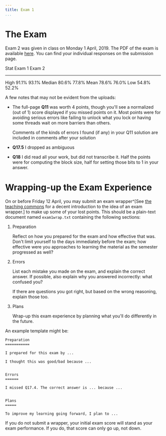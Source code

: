 ```yaml
---
title: Exam 1
...
```


# The Exam

Exam 2 was given in class on Monday 1 April, 2019.
The PDF of the exam is available [here](files/s2019exam2.pdf).
You can find your individual responses on the submission page.

Stat        Exam 1       Exam 2
------      -------      -------
High        91.1%        93.1%
Median      80.6%        77.8%
Mean        78.6%        76.0%
Low         54.8%        52.2%

A few notes that may not be evident from the uploads:

- The full-page **Q11** was worth 4 points,
    though you'll see a normalized (out of 1) score displayed if you missed points on it.
    Most points were for avoiding serious errors like failing to unlock what you lock or having some threads wait on more barriers than others.
    
    Comments of the kinds of errors I found (if any) in your Q11 solution are included in comments after your solution
- **Q17.5** I dropped as ambiguous
- **Q18** I did read all your work, but did not transcribe it.
    Half the points were for computing the block size,
    half for setting those bits to 1 in your answer.

# Wrapping-up the Exam Experience

On or before Friday 12 April, you may submit an exam wrapper^[See [the teaching commons](https://teachingcommons.stanford.edu/teaching-talk/exam-wrappers) for a decent introduction to the idea of an exam wrapper.] to make up some of your lost points. This should be a plain-text document named `exam1wrap.txt` containing the following sections:

1. Preparation

    Reflect on how you prepared for the exam and how effective that was.
    Don't limit yourself to the days immediately before the exam; how effective were you approaches to learning the material as the semester progressed as well?

2. Errors
    
    List each mistake you made on the exam, and explain the correct answer.
    If possible, also explain why you answered incorrectly: what confused you?
    
    If there are questions you got right, but based on the wrong reasoning, explain those too.

3. Plans
    
    Wrap-up this exam experience by planning what you'll do differently in the future.

An example template might be:


```
Preparation
===========

I prepared for this exam by ...

I thought this was good/bad because ...


Errors
======

I missed Q17.4. The correct answer is ... because ...


Plans
=====

To improve my learning going forward, I plan to ...
```

If you do not submit a wrapper, your initial exam score will stand as your exam performance. If you do, that score can only go up, not down.

